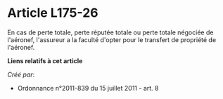 # Article L175-26

En cas de perte totale, perte réputée totale ou perte totale négociée de l'aéronef, l'assureur a la faculté d'opter pour le
transfert de propriété de l'aéronef.

**Liens relatifs à cet article**

_Créé par_:

  - Ordonnance n°2011-839 du 15 juillet 2011 - art. 8

